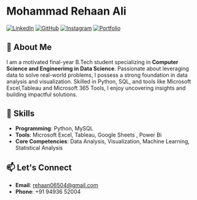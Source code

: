 # Mohammad Rehaan Ali

[![LinkedIn](https://img.shields.io/badge/-LinkedIn-blue?style=flat&logo=linkedin&logoColor=white)](https://www.linkedin.com/in/mohammad-rehaan-ali-882429285/)
[![GitHub](https://img.shields.io/badge/-GitHub-black?style=flat&logo=github&logoColor=white)](https://github.com/MohammadRehaanAli/)
[![Instagram](https://img.shields.io/badge/-Instagram-E4405F?style=flat&logo=instagram&logoColor=white)](https://www.instagram.com/_.reh.aan_/)
[![Portfolio](https://img.shields.io/badge/-Portfolio-green?style=flat&logo=google-chrome&logoColor=white)](http://datascienceportfol.io/rehaanali)

## 👋 About Me
I am a motivated final-year B.Tech student specializing in **Computer Science and Engineerimg in Data Science**. Passionate about leveraging data to solve real-world problems, I possess a strong foundation in data analysis and visualization. Skilled in Python, SQL, and tools like Microsoft Excel,Tableau and Microsoft 365 Tools, I enjoy uncovering insights and building impactful solutions.

## 🌟 Skills
- **Programming**: Python, MySQL
- **Tools**: Microsoft Excel, Tableau, Google Sheets , Power Bi
- **Core Competencies**: Data Analysis, Visualization, Machine Learning, Statistical Analysis

## 📫 Let's Connect
- **Email**: [rehaan06504@gmail.com](mailto:rehaan06504@gmail.com)
- **Phone**: +91 94936 52004
